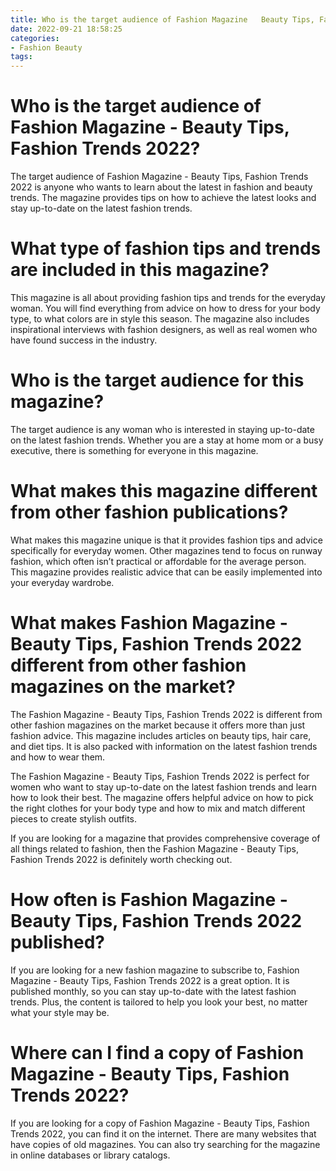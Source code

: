 ```yaml
---
title: Who is the target audience of Fashion Magazine   Beauty Tips, Fashion Trends 2022
date: 2022-09-21 18:58:25
categories:
- Fashion Beauty
tags:
---
```



#  Who is the target audience of Fashion Magazine - Beauty Tips, Fashion Trends 2022?

The target audience of Fashion Magazine - Beauty Tips, Fashion Trends 2022 is anyone who wants to learn about the latest in fashion and beauty trends. The magazine provides tips on how to achieve the latest looks and stay up-to-date on the latest fashion trends.

#  What type of fashion tips and trends are included in this magazine?

This magazine is all about providing fashion tips and trends for the everyday woman. You will find everything from advice on how to dress for your body type, to what colors are in style this season. The magazine also includes inspirational interviews with fashion designers, as well as real women who have found success in the industry.

# Who is the target audience for this magazine?

The target audience is any woman who is interested in staying up-to-date on the latest fashion trends. Whether you are a stay at home mom or a busy executive, there is something for everyone in this magazine.

# What makes this magazine different from other fashion publications?

What makes this magazine unique is that it provides fashion tips and advice specifically for everyday women. Other magazines tend to focus on runway fashion, which often isn’t practical or affordable for the average person. This magazine provides realistic advice that can be easily implemented into your everyday wardrobe.

#  What makes Fashion Magazine - Beauty Tips, Fashion Trends 2022 different from other fashion magazines on the market?

The Fashion Magazine - Beauty Tips, Fashion Trends 2022 is different from other fashion magazines on the market because it offers more than just fashion advice. This magazine includes articles on beauty tips, hair care, and diet tips. It is also packed with information on the latest fashion trends and how to wear them.

The Fashion Magazine - Beauty Tips, Fashion Trends 2022 is perfect for women who want to stay up-to-date on the latest fashion trends and learn how to look their best. The magazine offers helpful advice on how to pick the right clothes for your body type and how to mix and match different pieces to create stylish outfits.

If you are looking for a magazine that provides comprehensive coverage of all things related to fashion, then the Fashion Magazine - Beauty Tips, Fashion Trends 2022 is definitely worth checking out.

#  How often is Fashion Magazine - Beauty Tips, Fashion Trends 2022 published?

If you are looking for a new fashion magazine to subscribe to, Fashion Magazine - Beauty Tips, Fashion Trends 2022 is a great option. It is published monthly, so you can stay up-to-date with the latest fashion trends. Plus, the content is tailored to help you look your best, no matter what your style may be.

#  Where can I find a copy of Fashion Magazine - Beauty Tips, Fashion Trends 2022?

If you are looking for a copy of Fashion Magazine - Beauty Tips, Fashion Trends 2022, you can find it on the internet. There are many websites that have copies of old magazines. You can also try searching for the magazine in online databases or library catalogs.